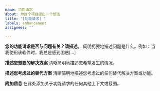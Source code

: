 ```yaml
---
name: 功能请求
about: 为这个项目提出一个想法
title: "[功能请求] "
labels: enhancement
assignees: ''

---
```


**您的功能请求是否与问题有关？请描述。**
简明扼要地描述问题是什么。例如：当我使用该软件时，我总是感到困惑[...]

**描述您想要的解决方案**
清晰简明地描述您希望发生的情况。

**描述您考虑过的替代方案**
清晰简明地描述您考虑过的任何替代解决方案或功能。

**附加信息**
在此处添加关于功能请求的任何其他上下文或截图。
